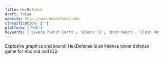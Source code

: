 ```yaml
---
title: HexDefense
draft: false 
website: http://www.hexdefense.com
classification: ['']
platform: ['Web']
keywords: ['Beware Planet Earth', 'Bloons TD', 'Boom beach', 'Clash Royale', 'Clash of Clans', 'Defend Your Motti', 'Defensoid', 'DomiNations', 'Fieldrunners', 'Hearthstone', 'Innotoria Tower Defense', 'Kingdom Rush', 'Pheugo', 'Robo Defense', 'Royal Revolt', 'Saturn Defense', 'Tower Duel', 'TowerMadness', 'Towers of Oz']
---
```

Explosive graphics and sound! HexDefense is an intense tower defense game for Android and iOS.